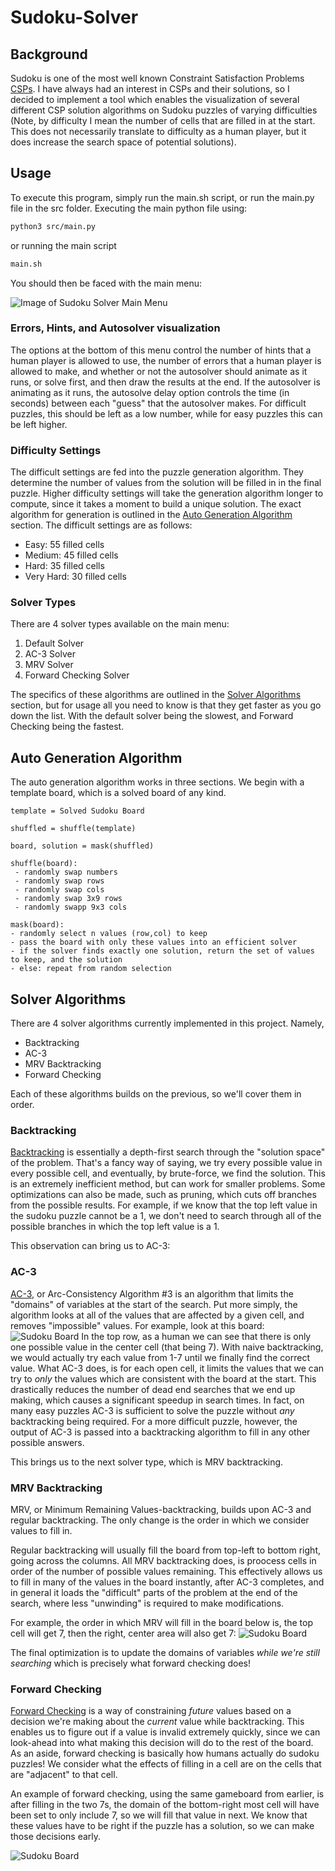 # Sudoku-Solver

## Background

Sudoku is one of the most well known Constraint Satisfaction Problems [CSPs](https://en.wikipedia.org/wiki/Constraint_satisfaction_problem#:~:text=Constraint%20satisfaction%20problems%20(CSPs)%20are,solved%20by%20constraint%20satisfaction%20methods.). I have always had an interest in CSPs and their solutions, so I decided to implement a tool which enables the visualization of several different CSP solution algorithms on Sudoku puzzles of varying difficulties (Note, by difficulty I mean the number of cells that are filled in at the start. This does not necessarily translate to difficulty as a human player, but it does increase the search space of potential solutions).

## Usage

To execute this program, simply run the main.sh script, or run the main.py file in the src folder.
Executing the main python file using:

```bash
python3 src/main.py
```

or running the main script

```bash
main.sh
```

You should then be faced with the main menu:

![Image of Sudoku Solver Main Menu](readme_resources/main_screen.png)

### Errors, Hints, and Autosolver visualization

The options at the bottom of this menu control the number of hints that a human player is allowed to use, the number of errors that a human player is allowed to make, and whether or not the autosolver should animate as it runs, or solve first, and then draw the results at the end. If the autosolver is animating as it runs, the autosolve delay option controls the time (in seconds) between each "guess" that the autosolver makes. For difficult puzzles, this should be left as a low number, while for easy puzzles this can be left higher.

### Difficulty Settings

The difficult settings are fed into the puzzle generation algorithm. They determine the number of values from the solution will be filled in in the final puzzle. Higher difficulty settings will take the generation algorithm longer to compute, since it takes a moment to build a unique solution. The exact algorithm for generation is outlined in the [Auto Generation Algorithm](#auto-generation-algorithm) section.
The difficult settings are as follows:

* Easy: 55 filled cells
* Medium: 45 filled cells
* Hard: 35 filled cells
* Very Hard: 30 filled cells

### Solver Types

There are 4 solver types available on the main menu:

1. Default Solver
2. AC-3 Solver
3. MRV Solver
4. Forward Checking Solver

The specifics of these algorithms are outlined in the [Solver Algorithms](#solver-algorithms) section, but for usage all you need to know is that they get faster as you go down the list. With the default solver being the slowest, and Forward Checking being the fastest.

## Auto Generation Algorithm

The auto generation algorithm works in three sections. We begin with a template board, which is a solved board of any kind.

```(python3)
template = Solved Sudoku Board

shuffled = shuffle(template)

board, solution = mask(shuffled)
```

```(python3)
shuffle(board):
 - randomly swap numbers
 - randomly swap rows
 - randomly swap cols
 - randomly swap 3x9 rows
 - randomly swapp 9x3 cols
```

```(python3)
mask(board):
- randomly select n values (row,col) to keep
- pass the board with only these values into an efficient solver
- if the solver finds exactly one solution, return the set of values to keep, and the solution
- else: repeat from random selection
```

## Solver Algorithms

There are 4 solver algorithms currently implemented in this project. Namely,

* Backtracking
* AC-3
* MRV Backtracking
* Forward Checking

Each of these algorithms builds on the previous, so we'll cover them in order.

### Backtracking

[Backtracking](https://en.wikipedia.org/wiki/Backtracking) is essentially a depth-first search through the "solution space" of the problem. That's a fancy way of saying, we try every possible value in every possible cell, and eventually, by brute-force, we find the solution. This is an extremely inefficient method, but can work for smaller problems. Some optimizations can also be made, such as pruning, which cuts off branches from the possible results. For example, if we know that the top left value in the sudoku puzzle cannot be a 1, we don't need to search through all of the possible branches in which the top left value is a 1.

This observation can bring us to AC-3:

### AC-3

[AC-3](https://en.wikipedia.org/wiki/AC-3_algorithm), or Arc-Consistency Algorithm #3 is an algorithm that limits the "domains" of variables at the start of the search. Put more simply, the algorithm looks at all of the values that are affected by a given cell, and removes "impossible" values. For example, look at this board:
![Sudoku Board](./readme_resources/example_game.png) In the top row, as a human we can see that there is only one possible value in the center cell (that being 7). With naive backtracking, we would actually try each value from 1-7 until we finally find the correct value. What AC-3 does, is for each open cell, it limits the values that we can try to *only* the values which are consistent with the board at the start. This drastically reduces the number of dead end searches that we end up making, which causes a significant speedup in search times. In fact, on many easy puzzles AC-3 is sufficient to solve the puzzle without *any* backtracking being required. For a more difficult puzzle, however, the output of AC-3 is passed into a backtracking algorithm to fill in any other possible answers.

This brings us to the next solver type, which is MRV backtracking.

### MRV Backtracking

MRV, or Minimum Remaining Values-backtracking, builds upon AC-3 and regular backtracking. The only change is the order in which we consider values to fill in.

Regular backtracking will usually fill the board from top-left to bottom right, going across the columns. All MRV backtracking does, is proocess cells in order of the number of possible values remaining. This effectively allows us to fill in many of the values in the board instantly, after AC-3 completes, and in general it loads the "difficult" parts of the problem at the end of the search, where less "unwinding" is required to make modifications.

For example, the order in which MRV will fill in the board below is, the top cell will get 7, then the right, center area will also get 7:
![Sudoku Board](./readme_resources/example_game.png)

The final optimization is to update the domains of variables *while we're still searching* which is precisely what forward checking does!

### Forward Checking

[Forward Checking](https://en.wikipedia.org/wiki/Look-ahead_(backtracking)) is a way of constraining *future* values based on a decision we're making about the *current* value while backtracking. This enables us to figure out if a value is invalid extremely quickly, since we can look-ahead into what making this decision will do to the rest of the board. As an aside, forward checking is basically how humans actually do sudoku puzzles! We consider what the effects of filling in a cell are on the cells that are "adjacent" to that cell.

An example of forward checking, using the same gameboard from earlier, is after filling in the two 7s, the domain of the bottom-right most cell will have been set to only include 7, so we will fill that value in next. We know that these values have to be right if the puzzle has a solution, so we can make those decisions early.

![Sudoku Board](./readme_resources/example_game.png)
